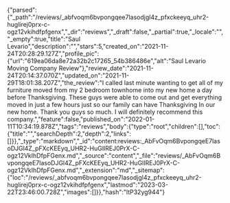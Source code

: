 {"parsed":{"_path":"/reviews/_abfvoqm6bvpongqee7lasodjgl4z_pfxckeeyq_uhr2-huglirej0prx-c-ogz12vkihdfpfgenx","_dir":"reviews","_draft":false,"_partial":true,"_locale":"","_empty":true,"title":"Saul Levario","description":"","stars":5,"created_on":"2021-11-24T20:28:29.127Z","profile_pic":{"url":"619ea06da8e72a32b2c17265_54b386486e","alt":"Saul Levario Moving Company Review"},"review_date":"2021-11-24T20:14:37.070Z","updated_on":"2021-11-29T18:01:38.207Z","the_review":"I called last minute wanting to get all of my furniture moved from my 2 bedroom townhome into my new home a day before Thanksgiving. These guys were able to come out and get everything moved in just a few hours just so our family can have Thanksgiving In our new home. Thank you guys so much. I will definitely recommend this company.","feature":false,"published_on":"2022-01-11T10:34:19.878Z","tags":"reviews","body":{"type":"root","children":[],"toc":{"title":"","searchDepth":2,"depth":2,"links":[]}},"_type":"markdown","_id":"content:reviews:_AbFvOqm6BvpongqeE7lasoDJGl4Z_pFXcKEEyq_UHR2-HuGlIREJ0PrX-C-ogz12VkIhDfpFGenx.md","_source":"content","_file":"reviews/_AbFvOqm6BvpongqeE7lasoDJGl4Z_pFXcKEEyq_UHR2-HuGlIREJ0PrX-C-ogz12VkIhDfpFGenx.md","_extension":"md","_sitemap":{"loc":"/reviews/_abfvoqm6bvpongqee7lasodjgl4z_pfxckeeyq_uhr2-huglirej0prx-c-ogz12vkihdfpfgenx","lastmod":"2023-03-22T23:46:00.728Z","images":[]}},"hash":"ltP32yg944"}